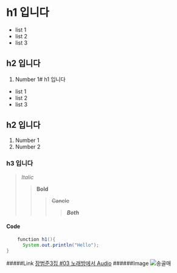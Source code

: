 # h1 입니다
 * list 1
 * list 2
 * list 3
## h2 입니다
 1. Number 1# h1 입니다
 * list 1
 * list 2
 * list 3
## h2 입니다
 1. Number 1
 2. Number 2
### h3 입니다
>*Italic*
>>**Bold**
>>>~~Cancle~~
>>>>***Both***
#### Code
```java
    function h1(){
      System.out.println("Hello");
}
```
#####Link
[장범준3집 #03 노래방에서 Audio](https://www.youtube.com/watch?v=BUzI-awsi1s)
######Image
![송골매](C:\Users\USER\Pictures)
